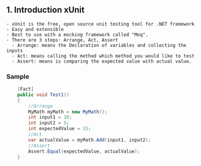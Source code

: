 ## 1. Introduction xUnit
    - xUnit is the free, open source unit testing tool for .NET framework
    - Easy and extensible
    - Best to use with a mocking framework called "Moq".
    - There are 3 steps: Arrange, Act, Assert
      - Arrange: means the Declaration of variables and collecting the inputs
      - Act: means calling the method which method you would like to test
      - Assert: means is comparing the expected value with actual value.

### Sample
```C#
    [Fact]
    public void Test1()
    {
        //Arrange
        MyMath myMath = new MyMath();
        int input1 = 10;
        int input2 = 5;
        int expectedValue = 15;
        //Act
        var actualValue = myMath.Add(input1, input2);
        //Assert
        Assert.Equal(expectedValue, actualValue);
    }
```